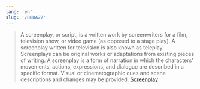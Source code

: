 ```yaml
---
lang: 'en'
slug: '/B0BA27'
---
```


> A screenplay, or script, is a written work by screenwriters for a film, television show, or video game (as opposed to a stage play). A screenplay written for television is also known as teleplay. Screenplays can be original works or adaptations from existing pieces of writing. A screenplay is a form of narration in which the characters' movements, actions, expressions, and dialogue are described in a specific format. Visual or cinematographic cues and scene descriptions and changes may be provided. [Screenplay](https://en.wikipedia.org/wiki/Screenplay)
